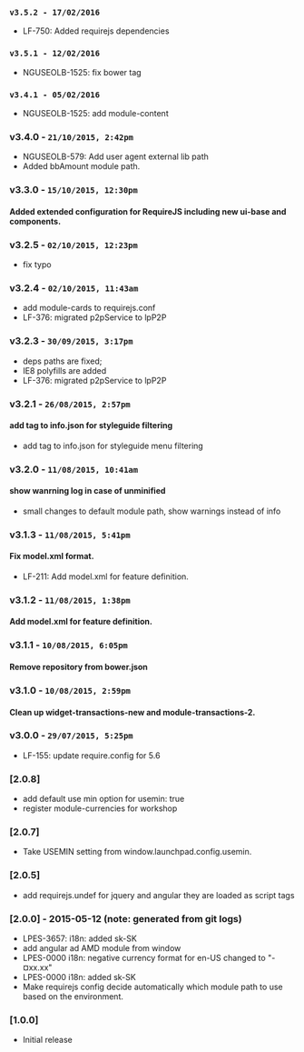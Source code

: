 ### `v3.5.2 - 17/02/2016`
* LF-750: Added requirejs dependencies

### `v3.5.1 - 12/02/2016`
* NGUSEOLB-1525: fix bower tag

### `v3.4.1 - 05/02/2016`
* NGUSEOLB-1525: add module-content

### v3.4.0 - `21/10/2015, 2:42pm`
* NGUSEOLB-579: Add user agent external lib path
* Added bbAmount module path.

### v3.3.0 - `15/10/2015, 12:30pm`
#### Added extended configuration for RequireJS including new ui-base and components.

### v3.2.5 - `02/10/2015, 12:23pm`
* fix typo

### v3.2.4 - `02/10/2015, 11:43am`
* add module-cards to requirejs.conf
* LF-376: migrated p2pService to lpP2P

### v3.2.3 - `30/09/2015, 3:17pm`
* deps paths are fixed;
* IE8 polyfills are added
* LF-376: migrated p2pService to lpP2P

### v3.2.1 - `26/08/2015, 2:57pm`
#### add tag to info.json for styleguide filtering
* add tag to info.json for styleguide menu filtering


### v3.2.0 - `11/08/2015, 10:41am`
#### show wanrning log in case of unminified
* small changes to default module path, show warnings instead of info

### v3.1.3 - `11/08/2015, 5:41pm`
#### Fix model.xml format.
* LF-211: Add model.xml for feature definition.

### v3.1.2 - `11/08/2015, 1:38pm`
#### Add model.xml for feature definition.

### v3.1.1 - `10/08/2015, 6:05pm`
#### Remove repository from bower.json


### v3.1.0 - `10/08/2015, 2:59pm`
#### Clean up widget-transactions-new and module-transactions-2.


### v3.0.0 - `29/07/2015, 5:25pm`
- LF-155: update require.config for 5.6

### [2.0.8]
- add default use min option for usemin: true
- register module-currencies for workshop

### [2.0.7]
- Take USEMIN setting from window.launchpad.config.usemin.

### [2.0.5]
- add requirejs.undef for jquery and angular they are loaded as script tags

### [2.0.0] - 2015-05-12 (note: generated from git logs)
- LPES-3657: i18n: added sk-SK
- add angular ad AMD module from window
- LPES-0000 i18n: negative currency format for en-US changed to "-¤xx.xx"
- LPES-0000 i18n: added sk-SK
- Make requirejs config decide automatically which module path to use based on the environment.

### [1.0.0]
* Initial release
